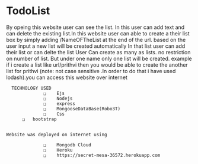 # TodoList
By opeing this website user can see the list. In this user can add text and can delete the existing list.In this website user can able to create a their list box  by simply adding /NameOFTheList at the end of the url. based on the user input a new list will be created automatically In that list user can add their list or can delte the list
	  User Can create as many as lists. no restriction on number of list. But under one name only one list will be created. example if i create a list like url/prithvi then you would be able to create the another list for prithvi (note: not case sensitive .In order to do that i have used lodash).you can access this website over internet
      
      TECHNOLOGY USED                                 
                  ❑    Ejs
                  ❑    Nodejs
                  ❑    express
                  ❑    MongooseDataBase(Robo3T)
                  ❑    Css
 	   	  ❑   bootstrap
		  

	Website was deployed on internet using 

                  ❑    Mongodb Cloud
                  ❑    Heroku
                  ❑    https://secret-mesa-36572.herokuapp.com
